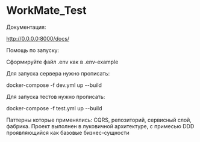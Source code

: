 # WorkMate_Test
Документация:

http://0.0.0.0:8000/docs/

Помощь по запуску:

Сформируйте файл .env как в .env-example

Для запуска сервера нужно прописать:

docker-compose -f dev.yml up --build

Для запуска тестов нужно прописать:

docker-compose -f test.yml up --build

Паттерны которые применялись: CQRS, репозиторий, сервисный слой, фабрика.
Проект выполнен в луковичной архитектуре, с примесью DDD проявляющийся как базовые бизнес-сущности
